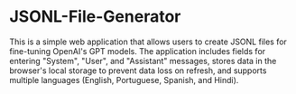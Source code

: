 # JSONL-File-Generator
This is a simple web application that allows users to create JSONL files for fine-tuning OpenAI's GPT models. The application includes fields for entering "System", "User", and "Assistant" messages, stores data in the browser's local storage to prevent data loss on refresh, and supports multiple languages (English, Portuguese, Spanish, and Hindi).
